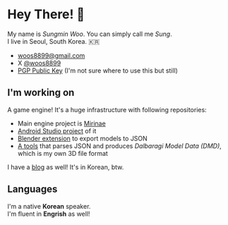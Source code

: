 # Hey There! 👋

My name is *Sungmin Woo*. You can simply call me *Sung*.<br>
I live in Seoul, South Korea. 🇰🇷<br>

* woos8899@gmail.com<br>
* X [@woos8899](https://twitter.com/woos8899)
* [PGP Public Key](https://sausagetaste.github.io/assets/files/Sungmin%20Woo%20(High%20Security)_0x27419E96_public.asc) (I'm not sure where to use this but still)

## I'm working on

A game engine!
It's a huge infrastructure with following repositories:
* Main engine project is [Mirinae](https://github.com/SausageTaste/mirinae)
* [Android Studio project](https://github.com/SausageTaste/Mirinae-Android) of it
* [Blender extension](https://github.com/SausageTaste/io_scene_dalbaragi) to export models to JSON
* [A tools](https://github.com/SausageTaste/dalbaragi) that parses JSON and produces *Dalbaragi Model Data (DMD)*, which is my own 3D file format

I have a [blog](https://sausagetaste.github.io/) as well!
It's in Korean, btw.

## Languages

I'm a native **Korean** speaker.<br>
I'm fluent in **Engrish** as well!
